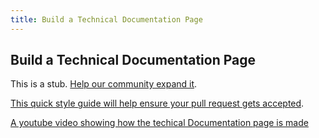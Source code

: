 ```yaml
---
title: Build a Technical Documentation Page
---
```

## Build a Technical Documentation Page

This is a stub. <a href='https://github.com/freecodecamp/guides/tree/master/src/pages/certifications/responsive-web-design/responsive-web-design-projects/build-a-technical-documentation-page/index.md' target='_blank' rel='nofollow'>Help our community expand it</a>.

<a href='https://github.com/freecodecamp/guides/blob/master/README.md' target='_blank' rel='nofollow'>This quick style guide will help ensure your pull request gets accepted</a>.

<!-- The article goes here, in GitHub-flavored Markdown. Feel free to add YouTube videos, images, and CodePen/JSBin embeds  -->
[A youtube video showing how the techical Documentation page is made](https://youtu.be/kmHdn_AcTdI)
